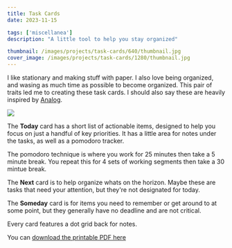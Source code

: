 ```yaml
---
title: Task Cards
date: 2023-11-15

tags: ['miscellanea']
description: "A little tool to help you stay organized"

thumbnail: /images/projects/task-cards/640/thumbnail.jpg
cover_image: /images/projects/task-cards/1280/thumbnail.jpg
---
```


I like stationary and making stuff with paper. I also love being organized, and wasing as much time as possible to become organized. This pair of traits led me to creating these task cards. I should also say these are heavily inspired by [Analog](https://ugmonk.com/pages/analog).

![](/images/projects/task-cards/960/cards.jpg)

The **Today** card has a short list of actionable items, designed to help you focus on just a handful of key priorities. It has a little area for notes under the tasks, as well as a pomodoro tracker.

The pomodoro technique is where you work for 25 minutes then take a 5 minute break. You repeat this for 4 sets of working segments then take a 30 mintue break.

The **Next** card is to help organize whats on the horizon. Maybe these are tasks that need your attention, but they're not designated for today.

The **Someday** card is for items you need to remember or get around to at some point, but they generally have no deadline and are not critical.

Every card features a dot grid back for notes.

You can [download the printable PDF here](https://drive.google.com/file/d/18qrIHcr38ZMWyN18jj35kHz7VCyNYV4N/view?usp=sharing)
